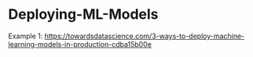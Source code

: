 # Deploying-ML-Models

Example 1:
https://towardsdatascience.com/3-ways-to-deploy-machine-learning-models-in-production-cdba15b00e

